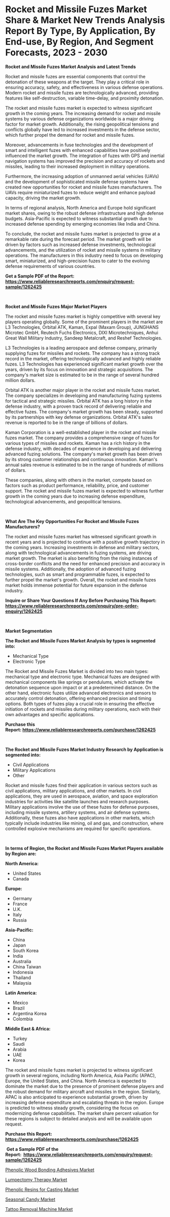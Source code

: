 <p><h1>Rocket and Missile Fuzes Market Share & Market New Trends Analysis Report By Type, By Application, By End-use, By Region, And Segment Forecasts, 2023 - 2030</h1></p><p><strong>Rocket and Missile Fuzes Market Analysis and Latest Trends</strong></p>
<p><p>Rocket and missile fuzes are essential components that control the detonation of these weapons at the target. They play a critical role in ensuring accuracy, safety, and effectiveness in various defense operations. Modern rocket and missile fuzes are technologically advanced, providing features like self-destruction, variable time-delay, and proximity detonation.</p><p>The rocket and missile fuzes market is expected to witness significant growth in the coming years. The increasing demand for rocket and missile systems by various defense organizations worldwide is a major driving factor for market growth. Additionally, the rising geopolitical tensions and conflicts globally have led to increased investments in the defense sector, which further propel the demand for rocket and missile fuzes.</p><p>Moreover, advancements in fuse technologies and the development of smart and intelligent fuzes with enhanced capabilities have positively influenced the market growth. The integration of fuzes with GPS and inertial navigation systems has improved the precision and accuracy of rockets and missiles, leading to their increased deployment in military operations.</p><p>Furthermore, the increasing adoption of unmanned aerial vehicles (UAVs) and the development of sophisticated missile defense systems have created new opportunities for rocket and missile fuzes manufacturers. The UAVs require miniaturized fuzes to reduce weight and enhance payload capacity, driving the market growth.</p><p>In terms of regional analysis, North America and Europe hold significant market shares, owing to the robust defense infrastructure and high defense budgets. Asia-Pacific is expected to witness substantial growth due to increased defense spending by emerging economies like India and China.</p><p>To conclude, the rocket and missile fuzes market is projected to grow at a remarkable rate during the forecast period. The market growth will be driven by factors such as increased defense investments, technological advancements, and the utilization of rocket and missile systems in military operations. The manufacturers in this industry need to focus on developing smart, miniaturized, and high-precision fuzes to cater to the evolving defense requirements of various countries.</p></p>
<p><strong>Get a Sample PDF of the Report:&nbsp; <a href="https://www.reliableresearchreports.com/enquiry/request-sample/1262425">https://www.reliableresearchreports.com/enquiry/request-sample/1262425</a></strong></p>
<p>&nbsp;</p>
<p><strong>Rocket and Missile Fuzes Major Market Players</strong></p>
<p><p>The rocket and missile fuzes market is highly competitive with several key players operating globally. Some of the prominent players in the market are L3 Technologies, Orbital ATK, Kaman, Expal (Maxam Group), JUNGHANS Microtec GmbH, Reutech Fuchs Electronics, DIXI Microtechniques, Anhui Great Wall Military Industry, Sandeep Metalcraft, and Reshef Technologies.</p><p>L3 Technologies is a leading aerospace and defense company, primarily supplying fuzes for missiles and rockets. The company has a strong track record in the market, offering technologically advanced and highly reliable fuzes. L3 Technologies has experienced significant market growth over the years, driven by its focus on innovation and strategic acquisitions. The company's market size is estimated to be in the range of several hundred million dollars.</p><p>Orbital ATK is another major player in the rocket and missile fuzes market. The company specializes in developing and manufacturing fuzing systems for tactical and strategic missiles. Orbital ATK has a long history in the defense industry, with a proven track record of delivering reliable and effective fuzes. The company's market growth has been steady, supported by its partnerships with key defense organizations. Orbital ATK's sales revenue is reported to be in the range of billions of dollars.</p><p>Kaman Corporation is a well-established player in the rocket and missile fuzes market. The company provides a comprehensive range of fuzes for various types of missiles and rockets. Kaman has a rich history in the defense industry, with decades of experience in developing and delivering advanced fuzing solutions. The company's market growth has been driven by its strong customer relationships and continuous innovation. Kaman's annual sales revenue is estimated to be in the range of hundreds of millions of dollars.</p><p>These companies, along with others in the market, compete based on factors such as product performance, reliability, price, and customer support. The rocket and missile fuzes market is expected to witness further growth in the coming years due to increasing defense expenditure, technological advancements, and geopolitical tensions.</p></p>
<p>&nbsp;</p>
<p><strong>What Are The Key Opportunities For Rocket and Missile Fuzes Manufacturers?</strong></p>
<p><p>The rocket and missile fuzes market has witnessed significant growth in recent years and is projected to continue with a positive growth trajectory in the coming years. Increasing investments in defense and military sectors, along with technological advancements in fuzing systems, are driving market growth. The market is also benefiting from the rising instances of cross-border conflicts and the need for enhanced precision and accuracy in missile systems. Additionally, the adoption of advanced fuzing technologies, such as smart and programmable fuzes, is expected to further propel the market's growth. Overall, the rocket and missile fuzes market holds immense potential for future expansion in the defense industry.</p></p>
<p><strong>Inquire or Share Your Questions If Any Before Purchasing This Report: <a href="https://www.reliableresearchreports.com/enquiry/pre-order-enquiry/1262425">https://www.reliableresearchreports.com/enquiry/pre-order-enquiry/1262425</a></strong></p>
<p>&nbsp;</p>
<p><strong>Market Segmentation</strong></p>
<p><strong>The Rocket and Missile Fuzes Market Analysis by types is segmented into:</strong></p>
<p><ul><li>Mechanical Type</li><li>Electronic Type</li></ul></p>
<p><p>The Rocket and Missile Fuzes Market is divided into two main types: mechanical type and electronic type. Mechanical fuzes are designed with mechanical components like springs or pendulums, which activate the detonation sequence upon impact or at a predetermined distance. On the other hand, electronic fuzes utilize advanced electronics and sensors to accurately control detonation, offering enhanced precision and timing options. Both types of fuzes play a crucial role in ensuring the effective initiation of rockets and missiles during military operations, each with their own advantages and specific applications.</p></p>
<p><strong>Purchase this Report:&nbsp;<a href="https://www.reliableresearchreports.com/purchase/1262425">https://www.reliableresearchreports.com/purchase/1262425</a></strong></p>
<p>&nbsp;</p>
<p><strong>The Rocket and Missile Fuzes Market Industry Research by Application is segmented into:</strong></p>
<p><ul><li>Civil Applications</li><li>Military Applications</li><li>Other</li></ul></p>
<p><p>Rocket and missile fuzes find their application in various sectors such as civil applications, military applications, and other markets. In civil applications, they are used in aerospace, aviation, and space exploration industries for activities like satellite launches and research purposes. Military applications involve the use of these fuzes for defense purposes, including missile systems, artillery systems, and air defense systems. Additionally, these fuzes also have applications in other markets, which typically include industries like mining, oil and gas, and construction, where controlled explosive mechanisms are required for specific operations.</p></p>
<p>&nbsp;</p>
<p><strong>In terms of Region, the Rocket and Missile Fuzes Market Players available by Region are:</strong></p>
<p>
    <p> <strong> North America: </strong>
        <ul>
            <li>United States</li>
            <li>Canada</li>
        </ul>
        </p> 
    <p> <strong> Europe: </strong>
        <ul>
            <li>Germany</li>
            <li>France</li>
            <li>U.K.</li>
            <li>Italy</li>
            <li>Russia</li>
        </ul>
        </p> 
    <p> <strong> Asia-Pacific: </strong>
        <ul>
            <li>China</li>
            <li>Japan</li>
            <li>South Korea</li>
            <li>India</li>
            <li>Australia</li>
            <li>China Taiwan</li>
            <li>Indonesia</li>
            <li>Thailand</li>
            <li>Malaysia</li>
        </ul>
        </p> 
    <p> <strong> Latin America: </strong>
        <ul>
            <li>Mexico</li>
            <li>Brazil</li>
            <li>Argentina Korea</li>
            <li>Colombia</li>
        </ul>
        </p> 
    <p> <strong> Middle East & Africa: </strong>
        <ul>
            <li>Turkey</li>
            <li>Saudi</li>
            <li>Arabia</li>
            <li>UAE</li>
            <li>Korea</li>
        </ul>
    </p>
    </p>
<p><p>The rocket and missile fuzes market is projected to witness significant growth in several regions, including North America, Asia Pacific (APAC), Europe, the United States, and China. North America is expected to dominate the market due to the presence of prominent defense players and the robust demand for military aircraft and missiles in the region. Similarly, APAC is also anticipated to experience substantial growth, driven by increasing defense expenditure and escalating threats in the region. Europe is predicted to witness steady growth, considering the focus on modernizing defense capabilities. The market share percent valuation for these regions is subject to detailed analysis and will be available upon request.</p></p>
<p><strong>Purchase this Report: <a href="https://www.reliableresearchreports.com/purchase/1262425">https://www.reliableresearchreports.com/purchase/1262425</a></strong></p>
<p>&nbsp;<strong>Get a Sample PDF of the Report:&nbsp;&nbsp;<a href="https://www.reliableresearchreports.com/enquiry/request-sample/1262425">https://www.reliableresearchreports.com/enquiry/request-sample/1262425</a></strong></p>
<p><strong></strong></p>
<p><p><a href="https://github.com/mabutironaldo/Market-Research-Report-List-1/blob/main/phenolic-wood-bonding-adhesives-market.md">Phenolic Wood Bonding Adhesives Market</a></p><p><a href="https://www.linkedin.com/pulse/lumpectomy-therapy-market-research-report-unlocks-analysis/">Lumpectomy Therapy Market</a></p><p><a href="https://github.com/castoriffic/Market-Research-Report-List-1/blob/main/phenolic-resins-for-casting-market.md">Phenolic Resins for Casting Market</a></p><p><a href="https://medium.com/@claudekunze/seasonal-candy-market-size-growth-forecast-2023-2030-e05e50e9c318">Seasonal Candy Market</a></p><p><a href="https://medium.com/@candiceveum/tattoo-removal-machine-market-size-growth-forecast-2023-2030-06f617688d57">Tattoo Removal Machine Market</a></p></p>